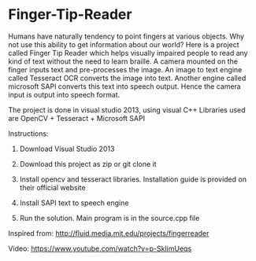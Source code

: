 # Finger-Tip-Reader
Humans have naturally tendency to point fingers at various objects. Why not use this ability to get information about our world?
Here is a project called Finger Tip Reader which helps visually impaired people to read any kind of text without the need to 
learn braille. 
A camera mounted on the finger inputs text and pre-processes the image. An image to text engine called Tesseract OCR converts
the image into text. 
Another engine called microsoft SAPI converts this text into speech output. Hence the camera input is output into speech format.

The project is done in visual studio 2013, using visual C++
Libraries used are OpenCV + Tesseract + Microsoft SAPI

Instructions:
1. Download Visual Studio 2013

2. Download this project as zip or git clone it

3. Install opencv and tesseract libraries. Installation guide is provided on their official website

4. Install SAPI text to speech engine

5. Run the solution. Main program is in the source.cpp file 

Inspired from:
http://fluid.media.mit.edu/projects/fingerreader

Video:
https://www.youtube.com/watch?v=p-SkIimUeqs
